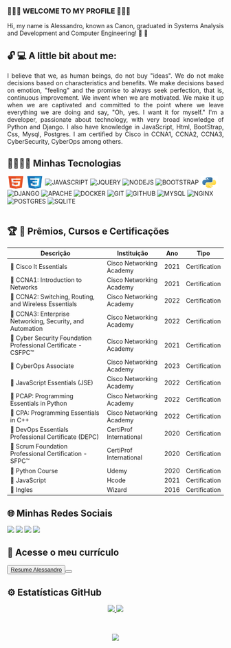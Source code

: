 ### 🌟🌟🌟 WELCOME TO MY PROFILE 🌟🌟🌟
<div align="justify">
  Hi, my name is Alessandro, known as Canon, graduated in Systems Analysis and Development and Computer Engineering! 👋 💯
</div>

## 🔓 💻 A little bit about me:

<div align="justify">
  <p>
    I believe that we, as human beings, do not buy "ideas". We do not make decisions based on characteristics and benefits. We make decisions based on emotion, "feeling" 
    and the promise to always seek perfection, that is, continuous improvement. We invent when we are motivated. We make it up when we are captivated and committed to the 
    point where we leave everything we are doing and say, "Oh, yes. I want it for myself." I'm a developer, passionate about technology, with very broad knowledge of Python 
    and Django. I also have knowledge in JavaScript, Html, BootStrap, Css, Mysql, Postgres. I am certified by Cisco in CCNA1, CCNA2, CCNA3, CyberSecurity, CyberOps among others.
  </p>
</div>

## 👨🏽‍💻🚀 Minhas Tecnologias  
  
<div style="display: inline_block">  
  <img align="center" alt="HTML" height="30" width="40" src="https://raw.githubusercontent.com/devicons/devicon/master/icons/html5/html5-original.svg">
  <img align="center" alt="CSS" height="30" width="40" src="https://raw.githubusercontent.com/devicons/devicon/master/icons/css3/css3-original.svg">
  <img align="center" alt="JAVASCRIPT" height="30" width="40" src="https://cdn.jsdelivr.net/gh/devicons/devicon/icons/javascript/javascript-original.svg" />
  <img align="center" alt="JQUERY" height="30" width="40" src="https://cdn.jsdelivr.net/gh/devicons/devicon/icons/jquery/jquery-original.svg" />
  <img align="center" alt="NODEJS" height="30" width="40" src="https://cdn.jsdelivr.net/gh/devicons/devicon/icons/nodejs/nodejs-original.svg" />
  <img align="center" alt="BOOTSTRAP" height="30" width="40" src="https://cdn.jsdelivr.net/gh/devicons/devicon/icons/bootstrap/bootstrap-plain-wordmark.svg" />  
  <img align="center" alt="PYTHON" height="30" width="40" src="https://raw.githubusercontent.com/devicons/devicon/master/icons/python/python-original.svg">
  <img align="center" alt="DJANGO" height="30" width="40" src="https://cdn.jsdelivr.net/gh/devicons/devicon/icons/django/django-plain.svg" />
  <img align="center" alt="APACHE" height="30" width="40" src="https://cdn.jsdelivr.net/gh/devicons/devicon/icons/apache/apache-original.svg" />
  <img align="center" alt="DOCKER" height="30" width="40" src="https://cdn.jsdelivr.net/gh/devicons/devicon/icons/docker/docker-original.svg" />
  <img align="center" alt="GIT" height="30" width="40" src="https://cdn.jsdelivr.net/gh/devicons/devicon/icons/git/git-original.svg" />
  <img align="center" alt="GITHUB" height="30" width="40" src="https://cdn.jsdelivr.net/gh/devicons/devicon/icons/github/github-original.svg" />
  <img align="center" alt="MYSQL" height="30" width="40" src="https://cdn.jsdelivr.net/gh/devicons/devicon/icons/mysql/mysql-original.svg" />
  <img align="center" alt="NGINX" height="30" width="40" src="https://cdn.jsdelivr.net/gh/devicons/devicon/icons/nginx/nginx-original.svg" />
  <img align="center" alt="POSTGRES" height="30" width="40" src="https://cdn.jsdelivr.net/gh/devicons/devicon/icons/postgresql/postgresql-original.svg" />
  <img align="center" alt="SQLITE" height="30" width="40" src="https://cdn.jsdelivr.net/gh/devicons/devicon/icons/sqlite/sqlite-original.svg" />  
</div><br>

## 🏆 🎇 Prêmios, Cursos e Certificações

Descrição   | Instituição   | Ano | Tipo
--------- | --------- | ------ | ------
🏅 Cisco It Essentials | Cisco Networking Academy | 2021 | Certification
🏅 CCNA1: Introduction to Networks | Cisco Networking Academy | 2021 | Certification
🏅 CCNA2: Switching, Routing, and Wireless Essentials | Cisco Networking Academy | 2022 | Certification
🏅 CCNA3: Enterprise Networking, Security, and Automation | Cisco Networking Academy | 2022 | Certification
🏅 Cyber Security Foundation Professional Certificate - CSFPC™ | Cisco Networking Academy | 2021 | Certification
🏅 CyberOps Associate | Cisco Networking Academy | 2023 | Certification
🏅 JavaScript Essentials (JSE) | Cisco Networking Academy | 2022 | Certification
🏅 PCAP: Programming Essentials in Python | Cisco Networking Academy | 2022 | Certification
🏅 CPA: Programming Essentials in C++ | Cisco Networking Academy | 2022 | Certification
🏅 DevOps Essentials Professional Certificate (DEPC) | CertiProf International | 2020 | Certification
🏅 Scrum Foundation Professional Certification - SFPC™ | CertiProf International | 2020 | Certification
🏅 Python Course | Udemy | 2020 | Certification
🏅 JavaScript | Hcode | 2021 | Certification
🏅 Ingles | Wizard | 2016 | Certification

## 🌐 Minhas Redes Sociais
  
<div> 
  <a href="https://www.youtube.com/channel/UCJU_1OmkQXrM4fExi3WJT7w" target="_blank"><img src="https://img.shields.io/badge/YouTube-FF0000?style=for-the-badge&logo=youtube&logoColor=white"     
  target="_blank"></a>
  <a href="https://www.instagram.com/canonpendragonn/" target="_blank"><img src="https://img.shields.io/badge/-Instagram-%23E4405F?style=for-the-badge&logo=instagram&logoColor=white" 
  target="_blank"></a>
  <a href="https://www.linkedin.com/in/alessandro-oliveira-canon-a9099a66" target="_blank"><img src="https://img.shields.io/badge/-LinkedIn-%230077B5?style=for-the-badge&logo=linkedin&logoColor=white" 
  target="_blank"></a> 
  <a href = "mailto:developercanon@gmail.com" target="_blank"><img src="https://img.shields.io/badge/-Gmail-%23333?style=for-the-badge&logo=gmail&logoColor=white" target="_blank"></a>
</div>

## 📝 Acesse o meu currículo
<div>
  <button><a href="https://canonvortigen.github.io/index.html" class="btn btn-success btn-lg active" role="button" aria-pressed="true">Resume Alessandro</a><button>
</div>

## ⚙️ Estatísticas GitHub

<div align="center">
  <a href="https://github.com/CanonVortigen">
  <img height="170em" src="https://github-readme-stats.vercel.app/api?username=CanonVortigen&show_icons=true&theme=dark&include_all_commits=true&count_private=true"/>
  <img height="170em" src="https://github-readme-stats.vercel.app/api/top-langs/?username=CanonVortigen&layout=compact&langs_count=7&theme=dark"/>
</div>
<br><br>    
<div align="center">
<p align="center">   <img alingn="center" src="https://profile-counter.glitch.me/CanonVortigen/count.svg" /></p>
</div>



